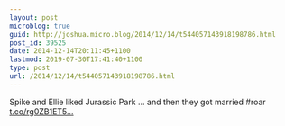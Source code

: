 ```yaml
---
layout: post
microblog: true
guid: http://joshua.micro.blog/2014/12/14/t544057143918198786.html
post_id: 39525
date: 2014-12-14T20:11:45+1100
lastmod: 2019-07-30T17:41:40+1100
type: post
url: /2014/12/14/t544057143918198786.html
---
```

Spike and Ellie liked Jurassic Park ... and then they got married #roar [t.co/rg0ZB1ET5...](http://t.co/rg0ZB1ET5q)

